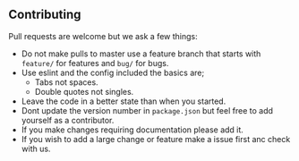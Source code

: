 ## Contributing

Pull requests are welcome but we ask a few things:
* Do not make pulls to master use a feature branch that starts with `feature/` for features and `bug/` for bugs.
* Use eslint and the config included the basics are;
    * Tabs not spaces.
    * Double quotes not singles.
* Leave the code in a better state than when you started.
* Dont update the version number in `package.json` but feel free to add yourself as a contributor.
* If you make changes requiring documentation please add it.
* If you wish to add a large change or feature make a issue first anc check with us.